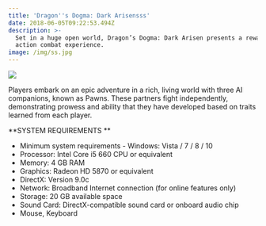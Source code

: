 ```yaml
---
title: 'Dragon''s Dogma: Dark Arisensss'
date: 2018-06-05T09:22:53.494Z
description: >-
  Set in a huge open world, Dragon’s Dogma: Dark Arisen presents a rewarding
  action combat experience.
image: /img/ss.jpg
---
```

![](/img/ss1.jpg)

Players embark on an epic adventure in a rich, living world with three AI companions, known as Pawns. These partners fight independently, demonstrating prowess and ability that they have developed based on traits learned from each player. 

**SYSTEM REQUIREMENTS
**

* Minimum system requirements - Windows: Vista / 7 / 8 / 10 
* Processor: Intel Core i5 660 CPU or equivalent
* Memory: 4 GB RAM
* Graphics: Radeon HD 5870 or equivalent
* DirectX: Version 9.0c
* Network: Broadband Internet connection (for online features only)
* Storage: 20 GB available space
* Sound Card: DirectX-compatible sound card or onboard audio chip
* Mouse, Keyboard
